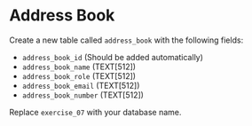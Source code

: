 # Address Book

Create a new table called `address_book` with the following fields:

- `address_book_id` (Should be added automatically)
- `address_book_name` (TEXT[512])
- `address_book_role` (TEXT[512])
- `address_book_email` (TEXT[512])
- `address_book_number` (TEXT[512])

Replace `exercise_07` with your database name.
